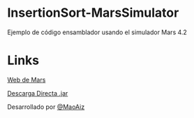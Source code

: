 InsertionSort-MarsSimulator
===========================

Ejemplo de código ensamblador usando el simulador Mars 4.2


Links
=====
[Web de Mars](http://courses.missouristate.edu/KenVollmar/MARS/MARS_4_2_Aug_2011/)


[Descarga Directa .jar](http://courses.missouristate.edu/KenVollmar/MARS/MARS_4_2_Aug_2011/Mars_4_2.jar)


Desarrollado por [@MaoAiz](https://twitter.com/MaoAiz)
